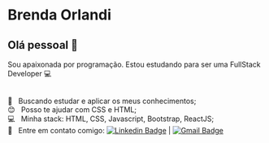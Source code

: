 # Brenda Orlandi

## Olá pessoal 👋
Sou apaixonada por programação.
Estou estudando para ser uma FullStack Developer :computer:

 <br/> :purple_heart: &nbsp; Buscando estudar e aplicar os meus conhecimentos;
 <br/> :blush: &nbsp; Posso te ajudar com CSS  e HTML;
 <br/> :computer: &nbsp; Minha stack: HTML, CSS, Javascript, Bootstrap, ReactJS;
 <br/> :email: &nbsp; Entre em contato comigo: [![Linkedin Badge](https://img.shields.io/badge/-BrendaOrlandi-blue?style=flat-square&logo=Linkedin&logoColor=white&link=https://www.linkedin.com/in/brenda-orlandi/)](https://www.linkedin.com/in/brenda-orlandi/) 
| 
[![Gmail Badge](https://img.shields.io/badge/-brendasouzaorlandi@gmail.com-c14438?style=flat-square&logo=Gmail&logoColor=white&link=mailto:brendasouzaorlandi@gmail.com)](mailto:brendasouzaorlandi@gmail.com)

```
